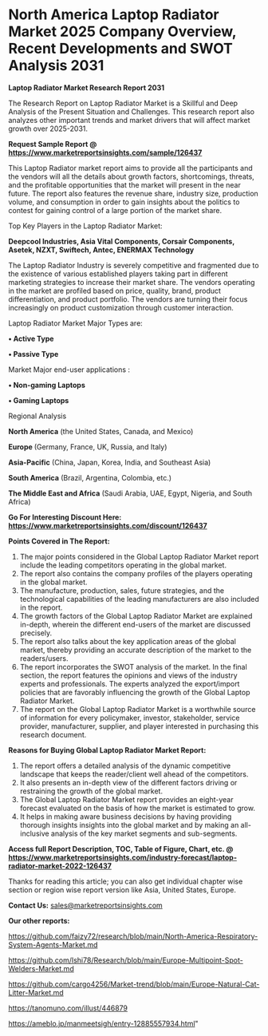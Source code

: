 # North America Laptop Radiator Market 2025 Company Overview, Recent Developments and SWOT Analysis 2031

<strong>Laptop Radiator Market Research Report 2031</strong>

The Research Report on Laptop Radiator Market is a Skillful and Deep Analysis of the Present Situation and Challenges. This research report also analyzes other important trends and market drivers that will affect market growth over 2025-2031.

<strong>Request Sample Report @ <a href=https://www.marketreportsinsights.com/sample/126437>https://www.marketreportsinsights.com/sample/126437</a></strong>

This Laptop Radiator market report aims to provide all the participants and the vendors will all the details about growth factors, shortcomings, threats, and the profitable opportunities that the market will present in the near future. The report also features the revenue share, industry size, production volume, and consumption in order to gain insights about the politics to contest for gaining control of a large portion of the market share.

Top Key Players in the Laptop Radiator Market:

<strong>Deepcool Industries, Asia Vital Components, Corsair Components, Asetek, NZXT, Swiftech, Antec, ENERMAX Technology</strong>

The Laptop Radiator Industry is severely competitive and fragmented due to the existence of various established players taking part in different marketing strategies to increase their market share. The vendors operating in the market are profiled based on price, quality, brand, product differentiation, and product portfolio. The vendors are turning their focus increasingly on product customization through customer interaction.

Laptop Radiator Market Major Types are:

<strong>• Active Type

• Passive Type</strong>

Market Major end-user applications :

<strong>• Non-gaming Laptops

• Gaming Laptops</strong>

Regional Analysis

</u><strong><b>North America</b></strong> (the United States, Canada, and Mexico)

<strong><b>Europe </b></strong>(Germany, France, UK, Russia, and Italy)

<strong><b>Asia-Pacific</b></strong> (China, Japan, Korea, India, and Southeast Asia)

<strong><b>South America</b></strong> (Brazil, Argentina, Colombia, etc.)

<strong><b>The Middle East and Africa</b></strong> (Saudi Arabia, UAE, Egypt, Nigeria, and South Africa)

<strong>Go For Interesting Discount Here: <a href=https://www.marketreportsinsights.com/discount/126437>https://www.marketreportsinsights.com/discount/126437</a></strong>

<strong>Points Covered in The Report:</strong>
<ol>
  <li>The major points considered in the Global Laptop Radiator Market report include the leading competitors operating in the global market.</li>
  <li>The report also contains the company profiles of the players operating in the global market.</li>
  <li>The manufacture, production, sales, future strategies, and the technological capabilities of the leading manufacturers are also included in the report.</li>
  <li>The growth factors of the Global Laptop Radiator Market are explained in-depth, wherein the different end-users of the market are discussed precisely.</li>
  <li>The report also talks about the key application areas of the global market, thereby providing an accurate description of the market to the readers/users.</li>
  <li>The report incorporates the SWOT analysis of the market. In the final section, the report features the opinions and views of the industry experts and professionals. The experts analyzed the export/import policies that are favorably influencing the growth of the Global Laptop Radiator Market.</li>
  <li>The report on the Global Laptop Radiator Market is a worthwhile source of information for every policymaker, investor, stakeholder, service provider, manufacturer, supplier, and player interested in purchasing this research document.</li>
</ol>
<strong>Reasons for Buying Global Laptop Radiator Market Report:</strong>

<ol>
  <li>The report offers a detailed analysis of the dynamic competitive landscape that keeps the reader/client well ahead of the competitors.</li>
  <li>It also presents an in-depth view of the different factors driving or restraining the growth of the global market.</li>
  <li>The Global Laptop Radiator Market report provides an eight-year forecast evaluated on the basis of how the market is estimated to grow.</li>
  <li>It helps in making aware business decisions by having providing thorough insights insights into the global market and by making an all-inclusive analysis of the key market segments and sub-segments.</li>
</ol>
<strong>Access full Report Description, TOC, Table of Figure, Chart, etc. @ <a href=https://www.marketreportsinsights.com/industry-forecast/laptop-radiator-market-2022-126437>https://www.marketreportsinsights.com/industry-forecast/laptop-radiator-market-2022-126437</a></strong>


Thanks for reading this article; you can also get individual chapter wise section or region wise report version like Asia, United States, Europe.

<strong>Contact Us:</strong>
sales@marketreportsinsights.com

<strong>Our other reports:</strong>

<a href=https://github.com/faizy72/research/blob/main/North-America-Respiratory-System-Agents-Market.md>https://github.com/faizy72/research/blob/main/North-America-Respiratory-System-Agents-Market.md</a>

<a href=https://github.com/Ishi78/Research/blob/main/Europe-Multipoint-Spot-Welders-Market.md>https://github.com/Ishi78/Research/blob/main/Europe-Multipoint-Spot-Welders-Market.md</a>

<a href=https://github.com/cargo4256/Market-trend/blob/main/Europe-Natural-Cat-Litter-Market.md>https://github.com/cargo4256/Market-trend/blob/main/Europe-Natural-Cat-Litter-Market.md</a>

<a href=https://tanomuno.com/illust/446879>https://tanomuno.com/illust/446879</a>

<a href=https://ameblo.jp/manmeetsigh/entry-12885557934.html>https://ameblo.jp/manmeetsigh/entry-12885557934.html</a>"
